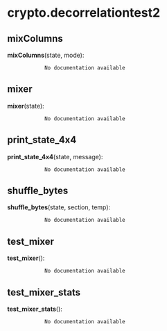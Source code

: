 crypto.decorrelationtest2
==============



mixColumns
--------------

**mixColumns**(state, mode):

				No documentation available


mixer
--------------

**mixer**(state):

				No documentation available


print_state_4x4
--------------

**print_state_4x4**(state, message):

				No documentation available


shuffle_bytes
--------------

**shuffle_bytes**(state, section, temp):

				No documentation available


test_mixer
--------------

**test_mixer**():

				No documentation available


test_mixer_stats
--------------

**test_mixer_stats**():

				No documentation available
